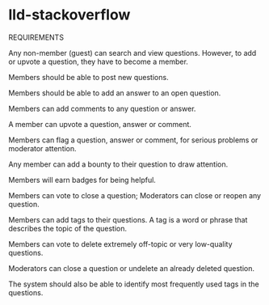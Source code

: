 # lld-stackoverflow
REQUIREMENTS

Any non-member (guest) can search and view questions. However, to add or upvote a question, they have to become a member.

Members should be able to post new questions.

Members should be able to add an answer to an open question.

Members can add comments to any question or answer.

A member can upvote a question, answer or comment.

Members can flag a question, answer or comment, for serious problems or moderator attention.

Any member can add a bounty to their question to draw attention.

Members will earn badges for being helpful.

Members can vote to close a question; Moderators can close or reopen any question.

Members can add tags to their questions. A tag is a word or phrase that describes the topic of the question.

Members can vote to delete extremely off-topic or very low-quality questions.

Moderators can close a question or undelete an already deleted question.

The system should also be able to identify most frequently used tags in the questions.
